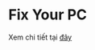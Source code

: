 # Fix Your PC

Xem chi tiết tại [đây](https://phdoanh.github.io/doanhxblog/H%E1%BB%8Dc-h%C3%A0nh/L%E1%BA%ADp-tr%C3%ACnh/fixyourpc)
